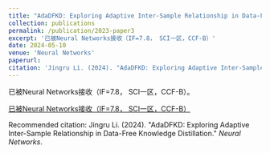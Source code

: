 ```yaml
---
title: "AdaDFKD: Exploring Adaptive Inter-Sample Relationship in Data-Free Knowledge Distillation."
collection: publications
permalink: /publication/2023-paper3
excerpt: '已被Neural Networks接收（IF=7.8， SCI一区，CCF-B）'
date: 2024-05-10
venue: 'Neural Networks'
paperurl: 
citation: 'Jingru Li. (2024). "AdaDFKD: Exploring Adaptive Inter-Sample Relationship in Data-Free Knowledge Distillation." <i>Neural Networks</i>.'
---
```

已被Neural Networks接收（IF=7.8， SCI一区，CCF-B）。

[已被Neural Networks接收（IF=7.8， SCI一区，CCF-B）]()

Recommended citation: Jingru Li. (2024). "AdaDFKD: Exploring Adaptive Inter-Sample Relationship in Data-Free Knowledge Distillation." <i>Neural Networks</i>.